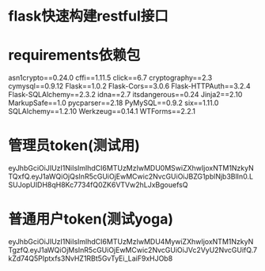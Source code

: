# flask快速构建restful接口


# requirements依赖包
asn1crypto==0.24.0
cffi==1.11.5
click==6.7
cryptography==2.3
cymysql==0.9.12
Flask==1.0.2
Flask-Cors==3.0.6
Flask-HTTPAuth==3.2.4
Flask-SQLAlchemy==2.3.2
idna==2.7
itsdangerous==0.24
Jinja2==2.10
MarkupSafe==1.0
pycparser==2.18
PyMySQL==0.9.2
six==1.11.0
SQLAlchemy==1.2.10
Werkzeug==0.14.1
WTForms==2.2.1



# 管理员token(测试用)
eyJhbGciOiJIUzI1NiIsImlhdCI6MTUzMzIwMDU0MSwiZXhwIjoxNTM1NzkyNTQxfQ.eyJ1aWQiOjQsInR5cGUiOjEwMCwic2NvcGUiOiJBZG1pblNjb3BlIn0.LSUJopUIDH8qH8Kc7734fQ0ZK6VTVw2hLJxBgouefsQ

# 普通用户token(测试yoga)
eyJhbGciOiJIUzI1NiIsImlhdCI6MTUzMzIwMDU4MywiZXhwIjoxNTM1NzkyNTgzfQ.eyJ1aWQiOjMsInR5cGUiOjEwMCwic2NvcGUiOiJVc2VyU2NvcGUifQ.7kZd74Q5PIptxfs3NvHZ1RBt5GvTyEi_LaiF9xHJOb8

